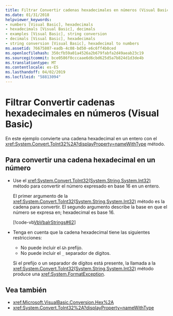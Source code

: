 ```yaml
---
title: Filtrar Convertir cadenas hexadecimales en números (Visual Basic)
ms.date: 01/31/2018
helpviewer_keywords:
- numbers [Visual Basic], hexadecimals
- hexadecimals [Visual Basic], decimals
- examples [Visual Basic], string conversion
- decimals [Visual Basic], hexadecimals
- string conversion [Visual Basic], hexadecimal to numbers
ms.assetid: 76675807-eadb-4c08-bd50-e6c6ff4b8ced
ms.openlocfilehash: 350cfb59a01a4526a2b679fabfa2d49aeab23c19
ms.sourcegitcommit: bce0586f0cccaae6d6cbd625d5a7b824d1d3de4b
ms.translationtype: MT
ms.contentlocale: es-ES
ms.lasthandoff: 04/02/2019
ms.locfileid: "58813094"
---
```

# <a name="how-to-convert-hexadecimal-strings-to-numbers-visual-basic"></a>Filtrar Convertir cadenas hexadecimales en números (Visual Basic)
En este ejemplo convierte una cadena hexadecimal en un entero con el <xref:System.Convert.ToInt32%2A?displayProperty=nameWithType> método.  
  
## <a name="to-convert-a-hexadecimal-string-to-a-number"></a>Para convertir una cadena hexadecimal en un número  
  
-   Use el <xref:System.Convert.ToInt32(System.String,System.Int32)> método para convertir el número expresado en base 16 en un entero.  
  
     El primer argumento de la <xref:System.Convert.ToInt32(System.String,System.Int32)> método es la cadena para convertir. El segundo argumento describe la base en que el número se expresa en; hexadecimal es base 16.  
  
     [!code-vb[VbVbalrStrings#62](~/samples/snippets/visualbasic/VS_Snippets_VBCSharp/VbVbalrStrings/VB/Class2.vb#62)]  

- Tenga en cuenta que la cadena hexadecimal tiene las siguientes restricciones:

   - No puede incluir el `&h` prefijo.
   - No puede incluir el `_` separador de dígitos.

   Si el prefijo o un separador de dígitos está presente, la llamada a la <xref:System.Convert.ToInt32(System.String,System.Int32)> método produce una <xref:System.FormatException>.

## <a name="see-also"></a>Vea también

- <xref:Microsoft.VisualBasic.Conversion.Hex%2A>
- <xref:System.Convert.ToInt32%2A?displayProperty=nameWithType>

